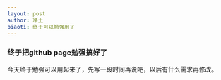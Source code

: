```yaml
---
layout: post
author: 净土
biaoti: 终于可以勉强用了
---
```


### 终于把github page勉强搞好了

今天终于勉强可以用起来了，先写一段时间再说吧，以后有什么需求再修改。

